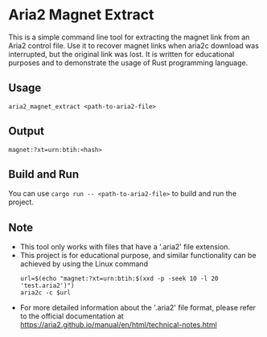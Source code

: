 # Aria2 Magnet Extract

This is a simple command line tool for extracting the magnet link from an Aria2 control file. Use it to recover magnet
links when aria2c download was interrupted, but the original link was lost. It is written for
educational purposes and to demonstrate the usage of Rust programming language.

## Usage

```shell
aria2_magnet_extract <path-to-aria2-file>
```

## Output

```shell
magnet:?xt=urn:btih:<hash>
```

## Build and Run

You can use `cargo run -- <path-to-aria2-file>` to build and run the project.

## Note

* This tool only works with files that have a '.aria2' file extension.
* This project is for educational purpose, and similar functionality can be achieved by using the Linux command
  ```shell
  url=$(echo "magnet:?xt=urn:btih:$(xxd -p -seek 10 -l 20 'test.aria2')")
  aria2c -c $url
  ```
* For more detailed information about the '.aria2' file format, please refer to the official documentation
  at https://aria2.github.io/manual/en/html/technical-notes.html
